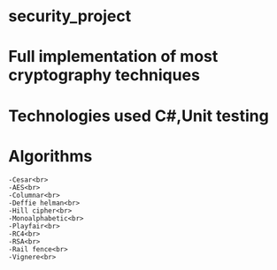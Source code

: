 # security_project
# Full implementation of most cryptography techniques<br>
# Technologies used C#,Unit testing<br>
# Algorithms<br>
    -Cesar<br>
    -AES<br>
    -Columnar<br>
    -Deffie helman<br>
    -Hill cipher<br>
    -Monoalphabetic<br>
    -Playfair<br>
    -RC4<br>
    -RSA<br>
    -Rail fence<br>
    -Vignere<br>
